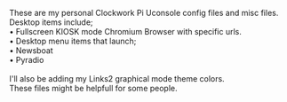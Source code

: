 These are my personal Clockwork Pi Uconsole config files and misc files.<BR>
Desktop items include;<br>
  • Fullscreen KIOSK mode Chromium Browser with specific urls.<br>
  • Desktop menu items that launch;<br>
                                  • Newsboat<br>
                                  • Pyradio<br>
<BR>
I'll also be adding my Links2 graphical mode theme colors.
<BR>
These files might be helpfull for some people.
